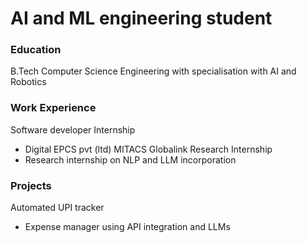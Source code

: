 # AI and ML engineering student 

### Education 
B.Tech Computer Science Engineering with specialisation with AI and Robotics

### Work Experience
Software developer Internship
- Digital EPCS pvt (ltd)
MITACS Globalink Research Internship
- Research internship on NLP and LLM incorporation

### Projects
Automated UPI tracker 
- Expense manager using API integration and LLMs
